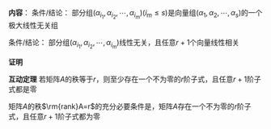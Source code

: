 **内容**：
条件/结论：
部分组$(\alpha_{i_1},\alpha_{i_2},\cdots,\alpha_{i_m})(i_m\leq s)$是向量组$(\alpha_1,\alpha_2,\cdots,\alpha_s)$的一个极大线性无关组

条件/结论：
部分组$(\alpha_{i_1},\alpha_{i_2},\cdots,\alpha_{i_m})$线性无关，且任意$r+1$个向量线性相关

**证明**

**互动定理**
若矩阵$A$的秩等于$r$，则至少存在一个不为零的$r$阶子式，且任意$r+1$阶子式都是零

矩阵$A$的秩$\rm{rank}A=r$的充分必要条件是，矩阵$A$存在一个不为零的$r$阶子式，且任意$r+1$阶子式都为零